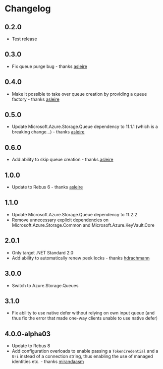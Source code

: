 # Changelog

## 0.2.0
* Test release

## 0.3.0
* Fix queue purge bug - thanks [asleire]

## 0.4.0
* Make it possible to take over queue creation by providing a queue factory - thanks [asleire]

## 0.5.0
* Update Microsoft.Azure.Storage.Queue dependency to 11.1.1 (which is a breaking change...) - thanks [asleire]

## 0.6.0
* Add ability to skip queue creation - thanks [asleire]

## 1.0.0
* Update to Rebus 6 - thanks [asleire]

## 1.1.0
* Update Microsoft.Azure.Storage.Queue dependency to 11.2.2
* Remove unnecessary explicit dependencies on Microsoft.Azure.Storage.Common and Microsoft.Azure.KeyVault.Core

## 2.0.1
* Only target .NET Standard 2.0
* Add ability to automatically renew peek locks - thanks [hdrachmann]

## 3.0.0
* Switch to Azure.Storage.Queues

## 3.1.0
* Fix ability to use native defer without relying on own input queue (and thus fix the error that made one-way clients unable to use native defer)

## 4.0.0-alpha03
* Update to Rebus 8
* Add configuration overloads to enable passing a `TokenCredential` and a `Uri` instead of a connection string, thus enabling the use of managed identities etc. - thanks [mirandaasm]


[asleire]: https://github.com/asleire
[hdrachmann]: https://github.com/hdrachmann
[mirandaasm]: https://github.com/mirandaasm
